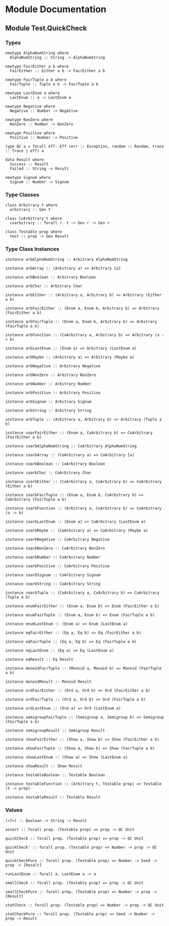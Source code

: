 # Module Documentation

## Module Test.QuickCheck

### Types

    newtype AlphaNumString where
      AlphaNumString :: String -> AlphaNumString

    newtype FairEither a b where
      FairEither :: Either a b -> FairEither a b

    newtype FairTuple a b where
      FairTuple :: Tuple a b -> FairTuple a b

    newtype LastEnum a where
      LastEnum :: a -> LastEnum a

    newtype Negative where
      Negative :: Number -> Negative

    newtype NonZero where
      NonZero :: Number -> NonZero

    newtype Positive where
      Positive :: Number -> Positive

    type QC a = forall eff. Eff (err :: Exception, random :: Random, trace :: Trace | eff) a

    data Result where
      Success :: Result
      Failed :: String -> Result

    newtype Signum where
      Signum :: Number -> Signum


### Type Classes

    class Arbitrary t where
      arbitrary :: Gen t

    class CoArbitrary t where
      coarbitrary :: forall r. t -> Gen r -> Gen r

    class Testable prop where
      test :: prop -> Gen Result


### Type Class Instances

    instance arbAlphaNumString :: Arbitrary AlphaNumString

    instance arbArray :: (Arbitrary a) => Arbitrary [a]

    instance arbBoolean :: Arbitrary Boolean

    instance arbChar :: Arbitrary Char

    instance arbEither :: (Arbitrary a, Arbitrary b) => Arbitrary (Either a b)

    instance arbFairEither :: (Enum a, Enum b, Arbitrary b) => Arbitrary (FairEither a b)

    instance arbFairTuple :: (Enum a, Enum b, Arbitrary b) => Arbitrary (FairTuple a b)

    instance arbFunction :: (CoArbitrary a, Arbitrary b) => Arbitrary (a -> b)

    instance arbLastEnum :: (Enum a) => Arbitrary (LastEnum a)

    instance arbMaybe :: (Arbitrary a) => Arbitrary (Maybe a)

    instance arbNegative :: Arbitrary Negative

    instance arbNonZero :: Arbitrary NonZero

    instance arbNumber :: Arbitrary Number

    instance arbPositive :: Arbitrary Positive

    instance arbSignum :: Arbitrary Signum

    instance arbString :: Arbitrary String

    instance arbTuple :: (Arbitrary a, Arbitrary b) => Arbitrary (Tuple a b)

    instance coarFairEither :: (Enum a, CoArbitrary b) => CoArbitrary (FairEither a b)

    instance coarbAlphaNumString :: CoArbitrary AlphaNumString

    instance coarbArray :: (CoArbitrary a) => CoArbitrary [a]

    instance coarbBoolean :: CoArbitrary Boolean

    instance coarbChar :: CoArbitrary Char

    instance coarbEither :: (CoArbitrary a, CoArbitrary b) => CoArbitrary (Either a b)

    instance coarbFairTuple :: (Enum a, Enum b, CoArbitrary b) => CoArbitrary (FairTuple a b)

    instance coarbFunction :: (Arbitrary a, CoArbitrary b) => CoArbitrary (a -> b)

    instance coarbLastEnum :: (Enum a) => CoArbitrary (LastEnum a)

    instance coarbMaybe :: (CoArbitrary a) => CoArbitrary (Maybe a)

    instance coarbNegative :: CoArbitrary Negative

    instance coarbNonZero :: CoArbitrary NonZero

    instance coarbNumber :: CoArbitrary Number

    instance coarbPositive :: CoArbitrary Positive

    instance coarbSignum :: CoArbitrary Signum

    instance coarbString :: CoArbitrary String

    instance coarbTuple :: (CoArbitrary a, CoArbitrary b) => CoArbitrary (Tuple a b)

    instance enumFairEither :: (Enum a, Enum b) => Enum (FairEither a b)

    instance enumFairTuple :: (Enum a, Enum b) => Enum (FairTuple a b)

    instance enumLastEnum :: (Enum a) => Enum (LastEnum a)

    instance eqFairEither :: (Eq a, Eq b) => Eq (FairEither a b)

    instance eqFairTuple :: (Eq a, Eq b) => Eq (FairTuple a b)

    instance eqLastEnum :: (Eq a) => Eq (LastEnum a)

    instance eqResult :: Eq Result

    instance monoidFairTuple :: (Monoid a, Monoid b) => Monoid (FairTuple a b)

    instance monoidResult :: Monoid Result

    instance ordFairEither :: (Ord a, Ord b) => Ord (FairEither a b)

    instance ordFairTuple :: (Ord a, Ord b) => Ord (FairTuple a b)

    instance ordLastEnum :: (Ord a) => Ord (LastEnum a)

    instance semigroupFairTuple :: (Semigroup a, Semigroup b) => Semigroup (FairTuple a b)

    instance semigroupResult :: Semigroup Result

    instance showFairEither :: (Show a, Show b) => Show (FairEither a b)

    instance showFairTuple :: (Show a, Show b) => Show (FairTuple a b)

    instance showLastEnum :: (Show a) => Show (LastEnum a)

    instance showResult :: Show Result

    instance testableBoolean :: Testable Boolean

    instance testableFunction :: (Arbitrary t, Testable prop) => Testable (t -> prop)

    instance testableResult :: Testable Result


### Values

    (<?>) :: Boolean -> String -> Result

    assert :: forall prop. (Testable prop) => prop -> QC Unit

    quickCheck :: forall prop. (Testable prop) => prop -> QC Unit

    quickCheck' :: forall prop. (Testable prop) => Number -> prop -> QC Unit

    quickCheckPure :: forall prop. (Testable prop) => Number -> Seed -> prop -> [Result]

    runLastEnum :: forall a. LastEnum a -> a

    smallCheck :: forall prop. (Testable prop) => prop -> QC Unit

    smallCheckPure :: forall prop. (Testable prop) => Number -> prop -> [Result]

    statCheck :: forall prop. (Testable prop) => Number -> prop -> QC Unit

    statCheckPure :: forall prop. (Testable prop) => Seed -> Number -> prop -> Result



